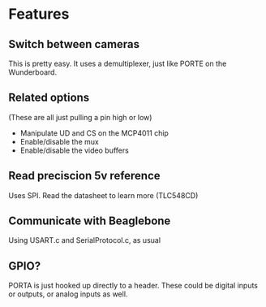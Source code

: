 Features
=====================

Switch between cameras
-----------------
This is pretty easy. It uses a demultiplexer, just like PORTE on the Wunderboard.

Related options
----------------------
(These are all just pulling a pin high or low)
* Manipulate UD and CS on the MCP4011 chip
* Enable/disable the mux
* Enable/disable the video buffers


Read preciscion 5v reference
---------------------
Uses SPI.
Read the datasheet to learn more (TLC548CD)


Communicate with Beaglebone
-------------------------
Using USART.c and SerialProtocol.c, as usual

GPIO?
-----------------
PORTA is just hooked up directly to a header.
These could be digital inputs or outputs, or analog inputs as well.

